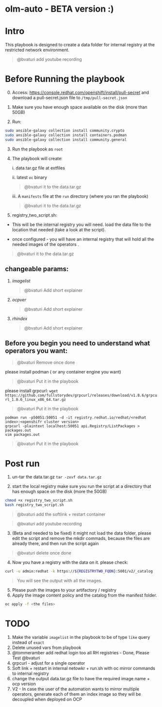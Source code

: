 # olm-auto - BETA version :)

# Intro
This playbook is designed to create a data folder for internal registry at the restricted network environment.

> @bvaturi add youtube recording


# Before Running the playbook
0. Access: https://console.redhat.com/openshift/install/pull-secret and download a pull-secret.json file to `/tmp/pull-secret.json`

1. Make sure you have enough space available on the disk (more than 50GB)

2. Run:
```bash
sudo ansible-galaxy collection install community.crypto
sudo ansible-galaxy collection install containers.podman
sudo ansible-galaxy collection install community.general
```

3. Run the playbook as `root` 

4. The playbook will create:

    i. data.tar.gz file at extfiles
  
    ii. latest `oc` binary
    > @bvaturi it to the data.tar.gz
  
    iii. A `manifests` file at the `run` directory (where you ran the playbook)
    > @bvaturi it to the data.tar.gz

5. registry_two_script.sh:

* This will be the internal registry you will need.
load the data file to the location that needed (take a look at the script).

* once configured - you will have an internal registry that will hold all the needed images of the operators .
> @bvaturi it to the data.tar.gz

  
## changeable params:
1. _imagelist_ 
    > @bvaturi Add short explainer
2. _ocpver_
    > @bvaturi Add short explainer
3. _rhindex_
    > @bvaturi Add short explainer


## Before you begin you need to understand what operators you want:
> @bvaturi Remove once done

please install podman ( or any container engine you want)
> @bvaturi Put it in the playbook

please install grpcurl:
```wget https://github.com/fullstorydev/grpcurl/releases/download/v1.8.6/grpcurl_1.8.6_linux_x86_64.tar.gz```
> @bvaturi Put it in the playbook

```
podman run -p50051:50051 -d -it registry.redhat.io/redhat/<redhat index>:<openshifr cluster version>
grpcurl -plaintext localhost:50051 api.Registry/ListPackages > packages.out
vim packages.out
```
> @bvaturi Put it in the playbook

# Post run

1. un-tar the data.tar.gz
`tar -zxvf data.tar.gz`

2. start the local registry 
   make sure you run the script at a directory that has enough space on the disk (more the 50GB)

```bash
chmod +x registry_two_script.sh
bash registry_two_script.sh
```

> @bvaturi add the softlink + restart container

> @bvaturi add youtube recording


3. (Beta and needed to be fixed)
   it might not load the data folder, please edit the script and remove the mkdir commads, because the files are already there, and then run the script again
> @bvaturi delete once done

4. Now you have a registry with the data on it. please check:

```bash
curl -u admin:redhat -k https://${REGISTRYTWO_FQDN}:5001/v2/_catalog 
```

> You will see the output with all the images.

5. Please push the images to your artifactory / registry
6. Apply the image content policy and the catalog from the manifest folder.   
```bash
oc apply -f <the files> 
```

# TODO
1. Make the variable `imagelist` in the playbook to be of type `like` query instead of `exact`
2. Delete unused vars from playbook 
3. @tommeramber add redhat login too all RH registries - Done, Please Test @bvaturi
4. grpcurl - adjust for a single operator
5. Soft link + restart in internal netowkr + run.sh with oc mirror commands to internal registry
6. change the output data.tar.gz file to have the required image name + ocp version
7. V2 - In case the user of the automation wants to mirror multiple operators, generate each of them an index image so they will be decoupled when deployed on OCP

